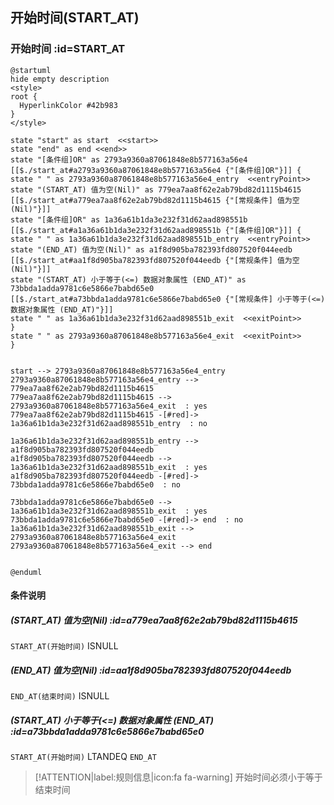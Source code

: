 ## 开始时间(START_AT) <!-- {docsify-ignore-all} -->

   

### 开始时间 :id=START_AT

```plantuml
@startuml
hide empty description
<style>
root {
  HyperlinkColor #42b983
}
</style>

state "start" as start  <<start>>
state "end" as end <<end>>
state "[条件组]OR" as 2793a9360a87061848e8b577163a56e4 [[$./start_at#a2793a9360a87061848e8b577163a56e4 {"[条件组]OR"}]] {
state " " as 2793a9360a87061848e8b577163a56e4_entry  <<entryPoint>>
state "(START_AT) 值为空(Nil)" as 779ea7aa8f62e2ab79bd82d1115b4615 [[$./start_at#a779ea7aa8f62e2ab79bd82d1115b4615 {"[常规条件] 值为空(Nil)"}]]
state "[条件组]OR" as 1a36a61b1da3e232f31d62aad898551b [[$./start_at#a1a36a61b1da3e232f31d62aad898551b {"[条件组]OR"}]] {
state " " as 1a36a61b1da3e232f31d62aad898551b_entry  <<entryPoint>>
state "(END_AT) 值为空(Nil)" as a1f8d905ba782393fd807520f044eedb [[$./start_at#aa1f8d905ba782393fd807520f044eedb {"[常规条件] 值为空(Nil)"}]]
state "(START_AT) 小于等于(<=) 数据对象属性 (END_AT)" as 73bbda1adda9781c6e5866e7babd65e0 [[$./start_at#a73bbda1adda9781c6e5866e7babd65e0 {"[常规条件] 小于等于(<=) 数据对象属性 (END_AT)"}]]
state " " as 1a36a61b1da3e232f31d62aad898551b_exit  <<exitPoint>>
}
state " " as 2793a9360a87061848e8b577163a56e4_exit  <<exitPoint>>
}


start --> 2793a9360a87061848e8b577163a56e4_entry 
2793a9360a87061848e8b577163a56e4_entry --> 779ea7aa8f62e2ab79bd82d1115b4615 
779ea7aa8f62e2ab79bd82d1115b4615 --> 2793a9360a87061848e8b577163a56e4_exit  : yes
779ea7aa8f62e2ab79bd82d1115b4615 -[#red]-> 1a36a61b1da3e232f31d62aad898551b_entry  : no

1a36a61b1da3e232f31d62aad898551b_entry --> a1f8d905ba782393fd807520f044eedb 
a1f8d905ba782393fd807520f044eedb --> 1a36a61b1da3e232f31d62aad898551b_exit  : yes
a1f8d905ba782393fd807520f044eedb -[#red]-> 73bbda1adda9781c6e5866e7babd65e0  : no

73bbda1adda9781c6e5866e7babd65e0 --> 1a36a61b1da3e232f31d62aad898551b_exit  : yes
73bbda1adda9781c6e5866e7babd65e0 -[#red]-> end  : no
1a36a61b1da3e232f31d62aad898551b_exit --> 2793a9360a87061848e8b577163a56e4_exit 
2793a9360a87061848e8b577163a56e4_exit --> end 


@enduml
```

#### 条件说明

##### (START_AT) 值为空(Nil) :id=a779ea7aa8f62e2ab79bd82d1115b4615



`START_AT(开始时间)` ISNULL 

##### (END_AT) 值为空(Nil) :id=aa1f8d905ba782393fd807520f044eedb



`END_AT(结束时间)` ISNULL 

##### (START_AT) 小于等于(<=) 数据对象属性 (END_AT) :id=a73bbda1adda9781c6e5866e7babd65e0



`START_AT(开始时间)` LTANDEQ  `END_AT`

> [!ATTENTION|label:规则信息|icon:fa fa-warning]
> 开始时间必须小于等于结束时间







